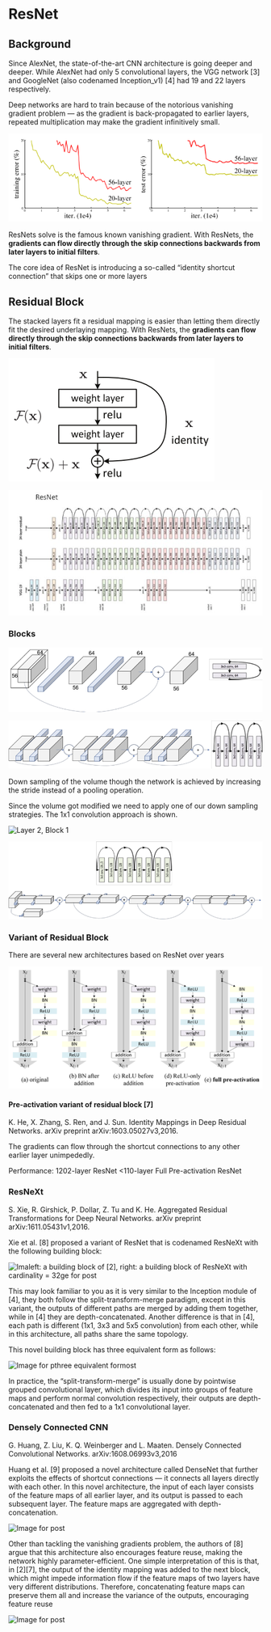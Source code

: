 # ResNet

## Background

Since AlexNet, the state-of-the-art CNN architecture is going deeper and deeper. While AlexNet had only 5 convolutional layers, the VGG network \[3\] and GoogleNet \(also codenamed Inception\_v1\) \[4\] had 19 and 22 layers respectively.

Deep networks are hard to train because of the notorious vanishing gradient problem — as the gradient is back-propagated to earlier layers, repeated multiplication may make the gradient infinitively small.

![](../../.gitbook/assets/image%20%28278%29.png)

ResNets solve is the famous known vanishing gradient. With ResNets, the **gradients can flow directly through the skip connections backwards from later layers to initial filters**.

The core idea of ResNet is introducing a so-called “identity shortcut connection” that skips one or more layers

## Residual Block

The stacked layers fit a residual mapping is easier than letting them directly fit the desired underlaying mapping. With ResNets, the **gradients can flow directly through the skip connections backwards from later layers to initial filters**.

![](../../.gitbook/assets/image%20%28272%29.png)

![](../../.gitbook/assets/image%20%28273%29.png)

### Blocks

![Layer 1, block 1](../../.gitbook/assets/image%20%28274%29.png)

![Layer 1](../../.gitbook/assets/image%20%28279%29.png)

Down sampling of the volume though the network is achieved by increasing the stride instead of a pooling operation.

Since the volume got modified we need to apply one of our down sampling strategies. The 1x1 convolution approach is shown.

![Layer 2, Block 1](https://miro.medium.com/max/1170/1*Xd-OIT9GRwLaM3F5jdbfzQ.png)

![Layer 2](../../.gitbook/assets/image%20%28277%29.png)

### Variant of Residual Block

There are several new architectures based on ResNet over years

![variants of residual blocks](../../.gitbook/assets/image%20%28275%29.png)

#### Pre-activation variant of residual block \[7\]

K. He, X. Zhang, S. Ren, and J. Sun. Identity Mappings in Deep Residual Networks. arXiv preprint arXiv:1603.05027v3,2016.

The gradients can flow through the shortcut connections to any other earlier layer unimpededly.

Performance: 1202-layer ResNet &lt;110-layer Full Pre-activation ResNet

### ResNeXt <a id="5ce9"></a>

S. Xie, R. Girshick, P. Dollar, Z. Tu and K. He. Aggregated Residual Transformations for Deep Neural Networks. arXiv preprint arXiv:1611.05431v1,2016.

Xie et al. \[8\] proposed a variant of ResNet that is codenamed ResNeXt with the following building block:

![Imaleft: a building block of \[2\], right: a building block of ResNeXt with cardinality = 32ge for post](https://miro.medium.com/max/1044/1*7JzJ1RGh1Y4VoG1M4dseTw.png)

This may look familiar to you as it is very similar to the Inception module of \[4\], they both follow the split-transform-merge paradigm, except in this variant, the outputs of different paths are merged by adding them together, while in \[4\] they are depth-concatenated. Another difference is that in \[4\], each path is different \(1x1, 3x3 and 5x5 convolution\) from each other, while in this architecture, all paths share the same topology.

This novel building block has three equivalent form as follows:

![Image for pthree equivalent formost](https://miro.medium.com/max/2097/1*tZb5Ol72dMw_SBB-gZ1wjA.png)

In practice, the “split-transform-merge” is usually done by pointwise grouped convolutional layer, which divides its input into groups of feature maps and perform normal convolution respectively, their outputs are depth-concatenated and then fed to a 1x1 convolutional layer.

### Densely Connected CNN <a id="7d2a"></a>

G. Huang, Z. Liu, K. Q. Weinberger and L. Maaten. Densely Connected Convolutional Networks. arXiv:1608.06993v3,2016

Huang et al. \[9\] proposed a novel architecture called DenseNet that further exploits the effects of shortcut connections — it connects all layers directly with each other. In this novel architecture, the input of each layer consists of the feature maps of all earlier layer, and its output is passed to each subsequent layer. The feature maps are aggregated with depth-concatenation.

![Image for post](https://miro.medium.com/max/1056/1*WpX_8eCeTsEcCs8vdXtUCw.png)

Other than tackling the vanishing gradients problem, the authors of \[8\] argue that this architecture also encourages feature reuse, making the network highly parameter-efficient. One simple interpretation of this is that, in \[2\]\[7\], the output of the identity mapping was added to the next block, which might impede information flow if the feature maps of two layers have very different distributions. Therefore, concatenating feature maps can preserve them all and increase the variance of the outputs, encouraging feature reuse

![Image for post](https://miro.medium.com/max/2130/1*gdFcbkMGn8aT8_iP1OpfmA.png)

